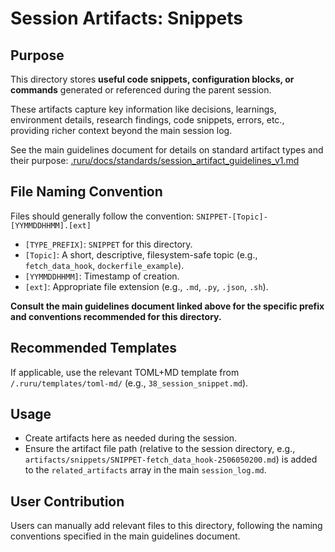 # Session Artifacts: Snippets

## Purpose

This directory stores **useful code snippets, configuration blocks, or commands** generated or referenced during the parent session.

These artifacts capture key information like decisions, learnings, environment details, research findings, code snippets, errors, etc., providing richer context beyond the main session log.

See the main guidelines document for details on standard artifact types and their purpose:
[.ruru/docs/standards/session_artifact_guidelines_v1.md](/.ruru/docs/standards/session_artifact_guidelines_v1.md)

## File Naming Convention

Files should generally follow the convention: `SNIPPET-[Topic]-[YYMMDDHHMM].[ext]`

*   `[TYPE_PREFIX]`: `SNIPPET` for this directory.
*   `[Topic]`: A short, descriptive, filesystem-safe topic (e.g., `fetch_data_hook`, `dockerfile_example`).
*   `[YYMMDDHHMM]`: Timestamp of creation.
*   `[ext]`: Appropriate file extension (e.g., `.md`, `.py`, `.json`, `.sh`).

**Consult the main guidelines document linked above for the specific prefix and conventions recommended for this directory.**

## Recommended Templates

If applicable, use the relevant TOML+MD template from `/.ruru/templates/toml-md/` (e.g., `38_session_snippet.md`).

## Usage

*   Create artifacts here as needed during the session.
*   Ensure the artifact file path (relative to the session directory, e.g., `artifacts/snippets/SNIPPET-fetch_data_hook-2506050200.md`) is added to the `related_artifacts` array in the main `session_log.md`.

## User Contribution

Users can manually add relevant files to this directory, following the naming conventions specified in the main guidelines document.
